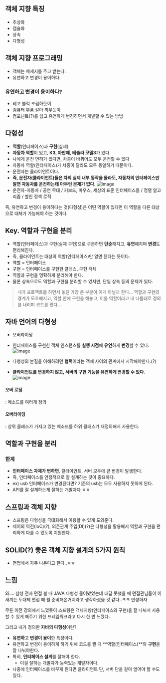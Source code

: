 ## 객체 지향 특징
* 추상화
* 캡슐화
* 상속
* 다형성

## 객체 지향 프로그래밍
* 객체는 메세지를 주고 받는다.
* 유연하고 변경이 용이하다.

### 유연하고 변경이 용이하다?
* 레고 블럭 조립하듯이
* 컴퓨터 부품 갈아 끼우듯이
* 컴포넌트(?)를 쉽고 유연하게 변경하면서 개발할 수 있는 방법

## 다형성
* **역할**(인터페이스)과 **구현**(실제)
* **자동차 역할**이 있고, **K3, 아반떼, 테슬라 모델3**가 있다.
* 나에게 운전 면허가 있다면, 차종이 바뀌어도 모두 운전할 수 있다
* 자동차 역할(인터페이스)가 차종이 달라도 모두 동일하기 때문이다.
* 운전자는 클라이언트이다.
* **즉, 운전자(클라이언트)들은 차의 실제 내부 동작을 몰라도, 자동차의 인터페이스만 알면 자동차를 운전하는데 아무런 문제가 없다.**
![image](https://user-images.githubusercontent.com/39082893/104329231-0ecc6700-5530-11eb-89cc-0d03d82e5c9c.png)
* 운전자-자동차 / 공연 무대 / 키보드, 마우스, 세상의 표준 인터페이스들 / 정렬 알고리즘 / 할인 정책 로직

즉, 유연하고 변경이 용이하다는 것(다형성)은 어떤 역할이 있다면 이 역할을 다른 대상으로 대체가 가능해야 하는 것이다.

## Key. 역할과 구현을 분리
* 역할(인터페이스)과 구현(실제 구현)으로 구분하면 **단순**해지고, **유연**해지며 **변경**도 편리해진다.
* 즉, 클라이언트는 대상의 역할(인터페이스)만 알면 된다는 뜻이다.
* 역할 = 인터페이스
* 구현 = 인터페이스를 구현한 클래스, 구현 객체
* 역할과 구현을 명확하게 분리해야 한다.
* 물론 상속으로도 역할과 구현을 분리할 수 있지만, 단일 상속 등의 문제가 있다.

> 내가 프로젝트를 하면서 놓친 가장 큰 부분이 이게 아닐까 한다...
> 역할과 구현의 경계가 모호해지고, 역할 안에 구현을 해놓고, 이를 역할이라고 내 나름대로 정의를 내리며 코드를 짰다....

## 자바 언어의 다형성
* 오버라이딩
* 인터페이스를 구현한 객체 인스턴스를 **실행 시점**에 **유연**하게 **변경**할 수 있다.
![image](https://user-images.githubusercontent.com/39082893/104331573-91562600-5532-11eb-8a00-1b363462e107.png)

* 다형성의 본질을 이해하려면 **협력**이라는 객체 사이의 관계에서 시작해야한다.(?)
* **클라이언트를 변경하지 않고, 서버의 구현 기능을 유연하게 변경할 수 있다.**
![image](https://user-images.githubusercontent.com/39082893/104331449-6c61b300-5532-11eb-8a9a-93e2f767f150.png)

#### 오버 로딩
: 메소드를 여러개 정의
#### 오버라이딩
: 상위 클래스가 가지고 있는 메소드를 하위 클래스가 재정의해서 사용한다.

## 역할과 구현을 분리
### 한계
* **인터페이스 자체가 변하면**, 클라이언트, 서버 모두에 큰 변경이 발생한다.
* 즉, 인터페이스를 안정적으로 잘 설계하는 것이 중요하다.
* ex) usb 인터페이스가 변경된다면? 기존의 usb는 모두 사용하지 못하게 된다.
* API를 잘 설계하는게 잘하는 개발자다 ㅎㅎ

## 스프링과 객체 지향
* 스프링은 다형성을 극대화해서 이용할 수 있게 도와준다.
* 제어의 역전(IoC)(?), 의존관계 주입(DI)(?)은 다형성을 활용해서 역할과 구현을 편리하게 다룰 수 있도록 지원한다.

## SOLID(?) 좋은 객체 지향 설계의 5가지 원칙
* 면접에서 자주 나온다고 한다..ㅎㅎ

## 느낌
와.... 삼성 전자 면접 볼 때 JAVA 다형성 물어봤었는데 대답 못했을 때 면접관님들이 이 새끼는 도대체 면접 때 뭘 준비해온거지라고 생각하셨을 것 같다..ㅋㅋ
반성하자

무튼 이전 강의에서 느꼈듯이 스프링은 객체지향(인터페이스와 구현)을 잘 나눠서 사용할 수 있게 해주기 위한 프레임워크라고 다시 한 번 느꼈다.

그리고 내가 정의한 **자바의 다형성**이란?
* **유연하**고 **변경이 용이**한 특성이다.
* 유연하고 변경이 용이하게 하기 위해 코드를 짤 때 **역할(인터페이스)**와 **구현**을 잘 나눠야한다.
* 특히, **인터페이스 설계**를 잘해야 한다.
	* 이걸 잘하는 개발자가 능력있는 개발자이다.
* 나중에 인터페이스를 바꾸게 된다면 클라이언트 단, 서버 단을 갈아 엎어야 할 수도 있다.


